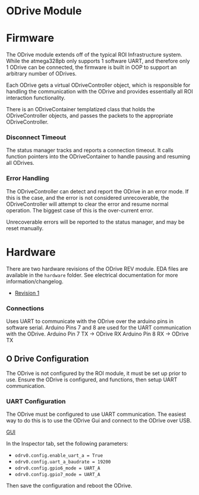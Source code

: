 # ODrive Module

# Firmware

The ODrive module extends off of the typical ROI Infrastructure system.
While the atmega328pb only supports 1 software UART, and therefore only 1 ODrive can be connected, the firmware is built in OOP to support an arbitrary number of ODrives.

Each ODrive gets a virtual ODriveController object, which is responsible for handling the communication with the ODrive and provides essentially all ROI interaction functionality.

There is an ODriveContainer templatized class that holds the ODriveController objects, and passes the packets to the appropriate ODriveController.

### Disconnect Timeout

The status manager tracks and reports a connection timeout. It calls function pointers into the ODriveContainer to handle pausing and resuming all ODrives.

### Error Handling

The ODriveController can detect and report the ODrive in an error mode. If this is the case, and the error is not considered unrecoverable, the ODriveController will attempt to clear the error and resume normal operation. The biggest case of this is the over-current error.

Unrecoverable errors will be reported to the status manager, and may be reset manually.

# Hardware

There are two hardware revisions of the ODrive REV module.
EDA files are available in the `hardware` folder.
See electrical documentation for more information/changelog.

-   [Revision 1](hardware/Odrive-REV-Module-Rev1-docs.md)

### Connections

Uses UART to communicate with the ODrive over the arduino pins in software serial.
Arduino Pins 7 and 8 are used for the UART communication with the ODrive.
Arduino Pin 7 TX -> ODrive RX
Arduino Pin 8 RX -> ODrive TX

## O Drive Configuration

The ODrive is not configured by the ROI module, it must be set up prior to use.
Ensure the ODrive is configured, and functions, then setup UART communication.

### UART Configuration

The ODrive must be configured to use UART communication.
The easiest way to do this is to use the ODrive Gui and connect to the ODrive over USB.

[GUI](https://gui.odriverobotics.com/dashboard)

In the Inspector tab, set the following parameters:

-   `odrv0.config.enable_uart_a = True`
-   `odrv0.config.uart_a_baudrate = 19200`
-   `odrv0.config.gpio6_mode = UART_A`
-   `odrv0.config.gpio7_mode = UART_A`

Then save the configuration and reboot the ODrive.
